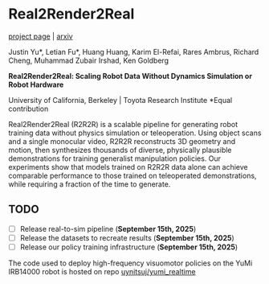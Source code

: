 # Real2Render2Real
[project page](real2render2real.com) | [arxiv](https://arxiv.org/abs/2505.09601)

Justin Yu*, Letian Fu*, Huang Huang, Karim El-Refai, Rares Ambrus, Richard Cheng, Muhammad Zubair Irshad, Ken Goldberg

**Real2Render2Real: Scaling Robot Data Without Dynamics Simulation or Robot Hardware**

University of California, Berkeley | Toyota Research Institute
*Equal contribution

Real2Render2Real (R2R2R) is a scalable pipeline for generating robot training data without physics simulation or teleoperation. Using object scans and a single monocular video, R2R2R reconstructs 3D geometry and motion, then synthesizes thousands of diverse, physically plausible demonstrations for training generalist manipulation policies. Our experiments show that models trained on R2R2R data alone can achieve comparable performance to those trained on teleoperated demonstrations, while requiring a fraction of the time to generate.

## TODO
- [ ] Release real-to-sim pipeline (**September 15th, 2025**)
- [ ] Release the datasets to recreate results (**September 15th, 2025**)
- [ ] Release our policy training infrastructure (**September 15th, 2025**)

The code used to deploy high-frequency visuomotor policies on the YuMi IRB14000 robot is hosted on repo [uynitsuj/yumi_realtime](https://github.com/uynitsuj/yumi_realtime)
